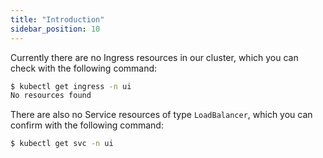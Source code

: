 ```yaml
---
title: "Introduction"
sidebar_position: 10
---
```


Currently there are no Ingress resources in our cluster, which you can check with the following command:

```bash expectError=true
$ kubectl get ingress -n ui
No resources found
```

There are also no Service resources of type `LoadBalancer`, which you can confirm with the following command:

```bash
$ kubectl get svc -n ui
```
